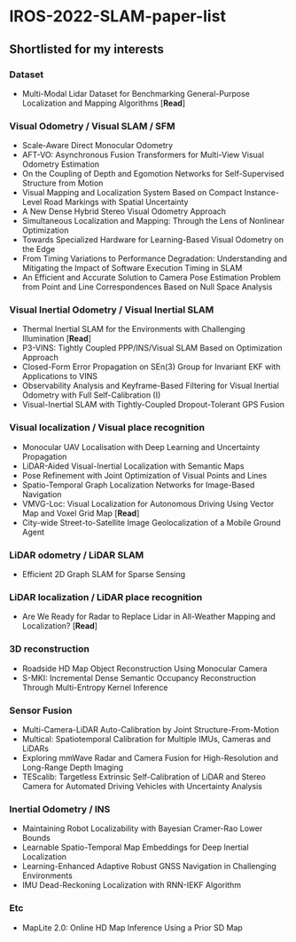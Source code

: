 # IROS-2022-SLAM-paper-list 

## Shortlisted for my interests

### Dataset
- Multi-Modal Lidar Dataset for Benchmarking General-Purpose Localization and Mapping Algorithms [**Read**]
### Visual Odometry / Visual SLAM / SFM
- Scale-Aware Direct Monocular Odometry
- AFT-VO: Asynchronous Fusion Transformers for Multi-View Visual Odometry Estimation
- On the Coupling of Depth and Egomotion Networks for Self-Supervised Structure from Motion
- Visual Mapping and Localization System Based on Compact Instance-Level Road Markings with Spatial Uncertainty
- A New Dense Hybrid Stereo Visual Odometry Approach
- Simultaneous Localization and Mapping: Through the Lens of Nonlinear Optimization
- Towards Specialized Hardware for Learning-Based Visual Odometry on the Edge
- From Timing Variations to Performance Degradation: Understanding and Mitigating the Impact of Software Execution Timing in SLAM
- An Efficient and Accurate Solution to Camera Pose Estimation Problem from Point and Line Correspondences Based on Null Space Analysis
### Visual Inertial Odometry / Visual Inertial SLAM
- Thermal Inertial SLAM for the Environments with Challenging Illumination [**Read**]
- P3-VINS: Tightly Coupled PPP/INS/Visual SLAM Based on Optimization Approach
- Closed-Form Error Propagation on SEn(3) Group for Invariant EKF with Applications to VINS
- Observability Analysis and Keyframe-Based Filtering for Visual Inertial Odometry with Full Self-Calibration (I)
- Visual-Inertial SLAM with Tightly-Coupled Dropout-Tolerant GPS Fusion
### Visual localization / Visual place recognition
- Monocular UAV Localisation with Deep Learning and Uncertainty Propagation
- LiDAR-Aided Visual-Inertial Localization with Semantic Maps
- Pose Refinement with Joint Optimization of Visual Points and Lines
- Spatio-Temporal Graph Localization Networks for Image-Based Navigation
- VMVG-Loc: Visual Localization for Autonomous Driving Using Vector Map and Voxel Grid Map [**Read**]
- City-wide Street-to-Satellite Image Geolocalization of a Mobile Ground Agent
### LiDAR odometry / LiDAR SLAM
- Efficient 2D Graph SLAM for Sparse Sensing
### LiDAR localization / LiDAR place recognition
- Are We Ready for Radar to Replace Lidar in All-Weather Mapping and Localization? [**Read**]
### 3D reconstruction
- Roadside HD Map Object Reconstruction Using Monocular Camera
- S-MKI: Incremental Dense Semantic Occupancy Reconstruction Through Multi-Entropy Kernel Inference
### Sensor Fusion
- Multi-Camera-LiDAR Auto-Calibration by Joint Structure-From-Motion
- Multical: Spatiotemporal Calibration for Multiple IMUs, Cameras and LiDARs
- Exploring mmWave Radar and Camera Fusion for High-Resolution and Long-Range Depth Imaging
- TEScalib: Targetless Extrinsic Self-Calibration of LiDAR and Stereo Camera for Automated Driving Vehicles with Uncertainty Analysis
### Inertial Odometry / INS
- Maintaining Robot Localizability with Bayesian Cramer-Rao Lower Bounds
- Learnable Spatio-Temporal Map Embeddings for Deep Inertial Localization
- Learning-Enhanced Adaptive Robust GNSS Navigation in Challenging Environments
- IMU Dead-Reckoning Localization with RNN-IEKF Algorithm
### Etc
- MapLite 2.0: Online HD Map Inference Using a Prior SD Map
